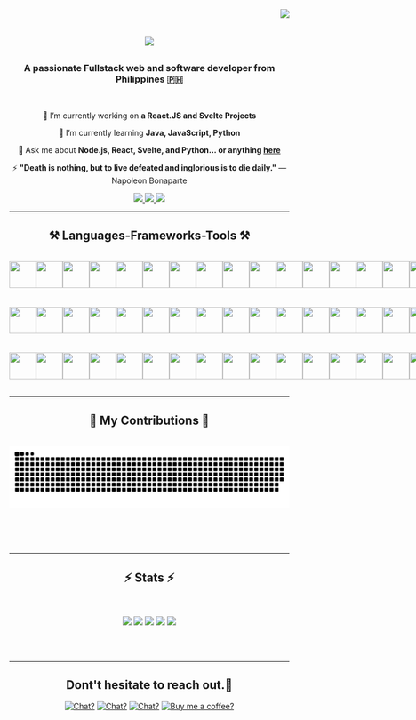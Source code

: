 <img align="right" src="https://visitor-badge.laobi.icu/badge?page_id=zdotdev.zdotdev" />

<h1 align="center">
    <img src="https://readme-typing-svg.herokuapp.com/?font=Righteous&size=35&center=true&vCenter=true&width=500&height=70&duration=4000&lines=Hey,+Waddup!+👋;+I'm+Zedrick+Ragas!;" />
</h1>

<h3 align="center">A passionate Fullstack web and software developer from Philippines 🇵🇭</h3>

<br/>

<div align="center">
 
 🔭 I’m currently working on **a React.JS and Svelte Projects**
 
 🌱 I’m currently learning **Java, JavaScript, Python**

💬 Ask me about **Node.js, React, Svelte, and Python... or anything [here](https://github.com/zdotdev/zdotdev/issues)**

⚡ **"Death is nothing, but to live defeated and inglorious is to die daily."** — Napoleon Bonaparte

 </div>
 
<div align="center"> 
  <a href="mailto:www.ragaszedrick25@gmail.com">
    <img src="https://img.shields.io/badge/Gmail-333333?style=for-the-badge&logo=gmail&logoColor=red" />
  </a>
  <a href="https://www.linkedin.com/in/zedrick-ragas-19a677286/" target="_blank">
    <img src="https://img.shields.io/badge/LinkedIn-0077B5?style=for-the-badge&logo=linkedin&logoColor=white" target="_blank" />
  </a>
  <a href="" target="_blank">
     <img src="https://img.shields.io/badge/Portfolio-FF5722?style=for-the-badge&logo=todoist&logoColor=white" target="_blank" /> <!-- sqlite, safari, google-chrome are other good icon options -->
  </a>
</div>

 <hr/>
 
<h2 align="center">⚒️ Languages-Frameworks-Tools ⚒️</h2>
<br/>
<div align="center">
    <div style="display: flex;" align="center">
        <img src="https://cdn.jsdelivr.net/gh/devicons/devicon@latest/icons/apl/apl-original.svg" style="width: 3rem; height: 3rem;" />
        <img src="https://cdn.jsdelivr.net/gh/devicons/devicon@latest/icons/c/c-original.svg" style="width: 3rem; height: 3rem;" />
        <img src="https://cdn.jsdelivr.net/gh/devicons/devicon@latest/icons/cplusplus/cplusplus-original.svg" style="width: 3rem; height: 3rem;" />
        <img src="https://cdn.jsdelivr.net/gh/devicons/devicon@latest/icons/csharp/csharp-original.svg" style="width: 3rem; height: 3rem;" />
        <img src="https://cdn.jsdelivr.net/gh/devicons/devicon@latest/icons/css3/css3-original.svg" style="width: 3rem; height: 3rem;" />
        <img src="https://cdn.jsdelivr.net/gh/devicons/devicon@latest/icons/flutter/flutter-original.svg" style="width: 3rem; height: 3rem;" />
        <img src="https://cdn.jsdelivr.net/gh/devicons/devicon@latest/icons/gatsby/gatsby-original.svg" style="width: 3rem; height: 3rem;" />
        <img src="https://cdn.jsdelivr.net/gh/devicons/devicon@latest/icons/go/go-original.svg" style="width: 3rem; height: 3rem;" />
        <img src="https://cdn.jsdelivr.net/gh/devicons/devicon@latest/icons/graphql/graphql-plain.svg" style="width: 3rem; height: 3rem;" />
        <img src="https://cdn.jsdelivr.net/gh/devicons/devicon@latest/icons/html5/html5-original.svg" style="width: 3rem; height: 3rem;" /><br/>
        <img src="https://cdn.jsdelivr.net/gh/devicons/devicon@latest/icons/ionic/ionic-original.svg" style="width: 3rem; height: 3rem;" />
        <img src="https://cdn.jsdelivr.net/gh/devicons/devicon@latest/icons/java/java-original.svg" style="width: 3rem; height: 3rem;" />
        <img src="https://cdn.jsdelivr.net/gh/devicons/devicon@latest/icons/javascript/javascript-original.svg" style="width: 3rem; height: 3rem;" />
        <img src="https://cdn.jsdelivr.net/gh/devicons/devicon@latest/icons/kotlin/kotlin-original.svg" style="width: 3rem; height: 3rem;" />
        <img src="https://cdn.jsdelivr.net/gh/devicons/devicon@latest/icons/mongodb/mongodb-original.svg" style="width: 3rem; height: 3rem;" />
        <img src="https://cdn.jsdelivr.net/gh/devicons/devicon@latest/icons/mysql/mysql-original.svg" style="width: 3rem; height: 3rem;" />
        <img src="https://cdn.jsdelivr.net/gh/devicons/devicon@latest/icons/oracle/oracle-original.svg" style="width: 3rem; height: 3rem;" />
        <img src="https://cdn.jsdelivr.net/gh/devicons/devicon@latest/icons/php/php-original.svg" style="width: 3rem; height: 3rem;" />
        <img src="https://cdn.jsdelivr.net/gh/devicons/devicon@latest/icons/postgresql/postgresql-original.svg" style="width: 3rem; height: 3rem;" />
        <img src="https://cdn.jsdelivr.net/gh/devicons/devicon@latest/icons/python/python-original.svg" style="width: 3rem; height: 3rem;" /><br/>
        <img src="https://cdn.jsdelivr.net/gh/devicons/devicon@latest/icons/r/r-original.svg" style="width: 3rem; height: 3rem;" />
        <img src="https://cdn.jsdelivr.net/gh/devicons/devicon@latest/icons/ruby/ruby-original.svg" style="width: 3rem; height: 3rem;" />
        <img src="https://cdn.jsdelivr.net/gh/devicons/devicon@latest/icons/rust/rust-original.svg" style="width: 3rem; height: 3rem;" />
        <img src="https://cdn.jsdelivr.net/gh/devicons/devicon@latest/icons/swift/swift-original.svg" style="width: 3rem; height: 3rem;" />
        <img src="https://cdn.jsdelivr.net/gh/devicons/devicon@latest/icons/typescript/typescript-original.svg" style="width: 3rem; height: 3rem;" />
        <img src="https://cdn.jsdelivr.net/gh/devicons/devicon@latest/icons/visualbasic/visualbasic-original.svg" style="width: 3rem; height: 3rem;" />
    </div><br/><br/>
    <div style="display: flex;" align="center">
        <img src="https://cdn.jsdelivr.net/gh/devicons/devicon@latest/icons/astro/astro-original.svg" style="width: 3rem; height: 3rem;" />
        <img src="https://cdn.jsdelivr.net/gh/devicons/devicon@latest/icons/bootstrap/bootstrap-original.svg" style="width: 3rem; height: 3rem;" />
        <img src="https://cdn.jsdelivr.net/gh/devicons/devicon@latest/icons/django/django-plain.svg" style="width: 3rem; height: 3rem;" style="width: 3rem; height: 3rem;" />
        <img src="https://cdn.jsdelivr.net/gh/devicons/devicon@latest/icons/djangorest/djangorest-original.svg" style="width: 3rem; height: 3rem;" />
        <img src="https://cdn.jsdelivr.net/gh/devicons/devicon@latest/icons/eslint/eslint-original.svg" style="width: 3rem; height: 3rem;" />
        <img src="https://cdn.jsdelivr.net/gh/devicons/devicon@latest/icons/express/express-original.svg" style="width: 3rem; height: 3rem;" />
        <img src="https://cdn.jsdelivr.net/gh/devicons/devicon@latest/icons/firebase/firebase-original.svg" style="width: 3rem; height: 3rem;" />
        <img src="https://cdn.jsdelivr.net/gh/devicons/devicon@latest/icons/flask/flask-original.svg" style="width: 3rem; height: 3rem;" />
        <img src="https://cdn.jsdelivr.net/gh/devicons/devicon@latest/icons/framermotion/framermotion-original.svg" style="width: 3rem; height: 3rem;" />
        <img src="https://cdn.jsdelivr.net/gh/devicons/devicon@latest/icons/jquery/jquery-original.svg" style="width: 3rem; height: 3rem;" /><br/>
        <img src="https://cdn.jsdelivr.net/gh/devicons/devicon@latest/icons/json/json-original.svg" style="width: 3rem; height: 3rem;" />
        <img src="https://cdn.jsdelivr.net/gh/devicons/devicon@latest/icons/mongoose/mongoose-original.svg" style="width: 3rem; height: 3rem;" />
        <img src="https://cdn.jsdelivr.net/gh/devicons/devicon@latest/icons/nextjs/nextjs-original.svg" style="width: 3rem; height: 3rem;" />
        <img src="https://cdn.jsdelivr.net/gh/devicons/devicon@latest/icons/nodejs/nodejs-original.svg" style="width: 3rem; height: 3rem;" />
        <img src="https://cdn.jsdelivr.net/gh/devicons/devicon@latest/icons/nodemon/nodemon-original.svg" style="width: 3rem; height: 3rem;" />
        <img src="https://cdn.jsdelivr.net/gh/devicons/devicon@latest/icons/npm/npm-original-wordmark.svg" style="width: 3rem; height: 3rem;" />
        <img src="https://cdn.jsdelivr.net/gh/devicons/devicon@latest/icons/numpy/numpy-original.svg" style="width: 3rem; height: 3rem;" />
        <img src="https://cdn.jsdelivr.net/gh/devicons/devicon@latest/icons/pandas/pandas-original.svg" style="width: 3rem; height: 3rem;" />
        <img src="https://cdn.jsdelivr.net/gh/devicons/devicon@latest/icons/postcss/postcss-original.svg" style="width: 3rem; height: 3rem;" />
        <img src="https://cdn.jsdelivr.net/gh/devicons/devicon@latest/icons/pycharm/pycharm-original.svg" style="width: 3rem; height: 3rem;" /><br/>
        <img src="https://cdn.jsdelivr.net/gh/devicons/devicon@latest/icons/pyscript/pyscript-original-wordmark.svg" style="width: 3rem; height: 3rem;" />
        <img src="https://cdn.jsdelivr.net/gh/devicons/devicon@latest/icons/react/react-original.svg" style="width: 3rem; height: 3rem;" />
        <img src="https://cdn.jsdelivr.net/gh/devicons/devicon@latest/icons/reactbootstrap/reactbootstrap-original.svg" style="width: 3rem; height: 3rem;" />
        <img src="https://cdn.jsdelivr.net/gh/devicons/devicon@latest/icons/redux/redux-original.svg" style="width: 3rem; height: 3rem;" />
        <img src="https://cdn.jsdelivr.net/gh/devicons/devicon@latest/icons/sass/sass-original.svg" style="width: 3rem; height: 3rem;" />
        <img src="https://cdn.jsdelivr.net/gh/devicons/devicon@latest/icons/svelte/svelte-original.svg" style="width: 3rem; height: 3rem;" />
        <img src="https://cdn.jsdelivr.net/gh/devicons/devicon@latest/icons/tailwindcss/tailwindcss-original.svg" style="width: 3rem; height: 3rem;" />
        <img src="https://cdn.jsdelivr.net/gh/devicons/devicon@latest/icons/unity/unity-original.svg" style="width: 3rem; height: 3rem;" />
        <img src="https://cdn.jsdelivr.net/gh/devicons/devicon@latest/icons/ubuntu/ubuntu-original.svg" style="width: 3rem; height: 3rem;" />
        <img src="https://cdn.jsdelivr.net/gh/devicons/devicon@latest/icons/unrealengine/unrealengine-original.svg" style="width: 3rem; height: 3rem;" /><br/>
        <img src="https://cdn.jsdelivr.net/gh/devicons/devicon@latest/icons/v8/v8-original.svg" style="width: 3rem; height: 3rem;" />
        <img src="https://cdn.jsdelivr.net/gh/devicons/devicon@latest/icons/vercel/vercel-original.svg" style="width: 3rem; height: 3rem;" />
        <img src="https://cdn.jsdelivr.net/gh/devicons/devicon@latest/icons/vuejs/vuejs-original.svg" style="width: 3rem; height: 3rem;" />
        <img src="https://cdn.jsdelivr.net/gh/devicons/devicon@latest/icons/yarn/yarn-original.svg" style="width: 3rem; height: 3rem;" />
    </div><br/><br/>
    <div style="display: flex;">
        <img src="https://cdn.jsdelivr.net/gh/devicons/devicon@latest/icons/eclipse/eclipse-original.svg" style="width: 3rem; height: 3rem;" />
        <img src="https://cdn.jsdelivr.net/gh/devicons/devicon@latest/icons/gradle/gradle-original.svg" style="width: 3rem; height: 3rem;" />
        <img src="https://cdn.jsdelivr.net/gh/devicons/devicon@latest/icons/androidstudio/androidstudio-original.svg" style="width: 3rem; height: 3rem;" />
        <img src="https://cdn.jsdelivr.net/gh/devicons/devicon@latest/icons/anaconda/anaconda-original.svg" style="width: 3rem; height: 3rem;" />
        <img src="https://cdn.jsdelivr.net/gh/devicons/devicon@latest/icons/aftereffects/aftereffects-original.svg" style="width: 3rem; height: 3rem;" style="width: 3rem; height: 3rem;" />
        <img src="https://cdn.jsdelivr.net/gh/devicons/devicon@latest/icons/apache/apache-original.svg" style="width: 3rem; height: 3rem;" style="width: 3rem; height: 3rem;" />
        <img src="https://cdn.jsdelivr.net/gh/devicons/devicon@latest/icons/bash/bash-original.svg" style="width: 3rem; height: 3rem;" style="width: 3rem; height: 3rem;" />
        <img src="https://cdn.jsdelivr.net/gh/devicons/devicon@latest/icons/figma/figma-original.svg" style="width: 3rem; height: 3rem;" />
        <img src="https://cdn.jsdelivr.net/gh/devicons/devicon@latest/icons/git/git-original.svg" style="width: 3rem; height: 3rem;" />
        <img src="https://cdn.jsdelivr.net/gh/devicons/devicon@latest/icons/github/github-original.svg" style="width: 3rem; height: 3rem;" /><br/>
        <img src="https://cdn.jsdelivr.net/gh/devicons/devicon@latest/icons/illustrator/illustrator-plain.svg" style="width: 3rem; height: 3rem;" />
        <img src="https://cdn.jsdelivr.net/gh/devicons/devicon@latest/icons/linux/linux-original.svg" style="width: 3rem; height: 3rem;" />
        <img src="https://cdn.jsdelivr.net/gh/devicons/devicon@latest/icons/markdown/markdown-original.svg" style="width: 3rem; height: 3rem;" />
        <img src="https://cdn.jsdelivr.net/gh/devicons/devicon@latest/icons/neovim/neovim-original.svg" style="width: 3rem; height: 3rem;" />
        <img src="https://cdn.jsdelivr.net/gh/devicons/devicon@latest/icons/notion/notion-original.svg" style="width: 3rem; height: 3rem;" />
        <img src="https://cdn.jsdelivr.net/gh/devicons/devicon@latest/icons/photoshop/photoshop-original.svg" style="width: 3rem; height: 3rem;" />
        <img src="https://cdn.jsdelivr.net/gh/devicons/devicon@latest/icons/postman/postman-original.svg" style="width: 3rem; height: 3rem;" />
        <img src="https://cdn.jsdelivr.net/gh/devicons/devicon@latest/icons/powershell/powershell-original.svg" style="width: 3rem; height: 3rem;" />
        <img src="https://cdn.jsdelivr.net/gh/devicons/devicon@latest/icons/premierepro/premierepro-plain.svg" style="width: 3rem; height: 3rem;" />
        <img src="https://cdn.jsdelivr.net/gh/devicons/devicon@latest/icons/replit/replit-original.svg" style="width: 3rem; height: 3rem;" /><br/>
        <img src="https://cdn.jsdelivr.net/gh/devicons/devicon@latest/icons/spyder/spyder-original.svg" style="width: 3rem; height: 3rem;" />
        <img src="https://cdn.jsdelivr.net/gh/devicons/devicon@latest/icons/vim/vim-original.svg" style="width: 3rem; height: 3rem;" />
        <img src="https://cdn.jsdelivr.net/gh/devicons/devicon@latest/icons/visualstudio/visualstudio-original.svg" style="width: 3rem; height: 3rem;" />
        <img src="https://cdn.jsdelivr.net/gh/devicons/devicon@latest/icons/vscode/vscode-original.svg" style="width: 3rem; height: 3rem;" />
    </div>
</div>

<br/>
<hr/>

<div align="center">
  <h2>🐍 My Contributions 🐍</h2>
  <br>
  <img alt="snake eating my contributions" src="https://raw.githubusercontent.com/zdotdev/zdotdev/output/github-contribution-grid-snake.svg" />
  
  <br/><br/><br/>
</div>

<hr/>

<h2 align="center">⚡ Stats ⚡</h2>
<br>
<div align="center">

![](http://github-profile-summary-cards.vercel.app/api/cards/profile-details?username=zdotdev&theme=monokai)
![](http://github-profile-summary-cards.vercel.app/api/cards/repos-per-language?username=zdotdev&theme=monokai)
![](http://github-profile-summary-cards.vercel.app/api/cards/most-commit-language?username=zdotdev&theme=monokai)
![](http://github-profile-summary-cards.vercel.app/api/cards/stats?username=zdotdev&theme=monokai)
![](http://github-profile-summary-cards.vercel.app/api/cards/productive-time?username=zdotdev&theme=monokai&utcOffset=8)

</div>
<br/><br/>

<hr/>


<div align="center">
    <h2>Dont't hesitate to reach out.📩</h2>
    <a href='https://www.instagram.com/zedsilog/' target='_blank'><img height='64' style='border:0px;height:64px;' src='instagram.png' border='0' alt='Chat?' /></a>
    <a href='https://www.facebook.com/zedsilog' target='_blank'><img height='64' style='border:0px;height:64px;' src='facebook.png' border='0' alt='Chat?' /></a>
    <a href='https://twitter.com/itsyokuzan' target='_blank'><img height='64' style='border:0px;height:64px;' src='twitter.png' border='0' alt='Chat?' /></a>
    <a href='paypal.me/zdotdev' target='_blank'><img height='64' style='border:0px;height:64px;' src='paypal.png' border='0' alt='Buy me a coffee?' /></a>
</div>

<br/>
